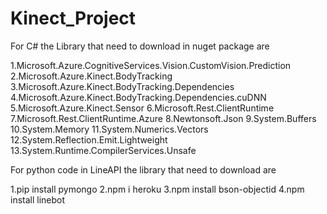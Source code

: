 # Kinect_Project
For C# the Library that need to download in nuget package are

1.Microsoft.Azure.CognitiveServices.Vision.CustomVision.Prediction
2.Microsoft.Azure.Kinect.BodyTracking
3.Microsoft.Azure.Kinect.BodyTracking.Dependencies
4.Microsoft.Azure.Kinect.BodyTracking.Dependencies.cuDNN
5.Microsoft.Azure.Kinect.Sensor
6.Microsoft.Rest.ClientRuntime
7.Microsoft.Rest.ClientRuntime.Azure
8.Newtonsoft.Json
9.System.Buffers
10.System.Memory
11.System.Numerics.Vectors
12.System.Reflection.Emit.Lightweight
13.System.Runtime.CompilerServices.Unsafe

For python code in LineAPI the library that need to download are

1.pip install pymongo
2.npm i heroku
3.npm install bson-objectid
4.npm install linebot
